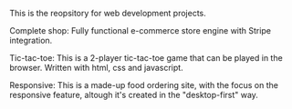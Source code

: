 This is the reopsitory for web development projects.

Complete shop: Fully functional e-commerce store engine with Stripe integration.

Tic-tac-toe: This is a 2-player tic-tac-toe game that can be played in the browser. Written with html, css and javascript.

Responsive: This is a made-up food ordering site, with the focus on the responsive feature, altough it's created in the "desktop-first" way.
